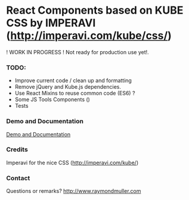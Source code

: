 # React Components based on KUBE CSS by IMPERAVI (http://imperavi.com/kube/css/)

! WORK IN PROGRESS ! Not ready for production use yet!.

### TODO:
- Improve current code / clean up and formatting
- Remove jQuery and Kube.js dependencies.
- Use React Mixins to reuse common code (ES6) ? 
- Some JS Tools Components ()
- Tests 

### Demo and Documentation
[Demo and Documentation](http://raymondmuller.github.io/react-kube/ "React Kube Documentation") 

### Credits
Imperavi for the nice CSS (http://imperavi.com/kube/)

### Contact
Questions or remarks? http://www.raymondmuller.com
